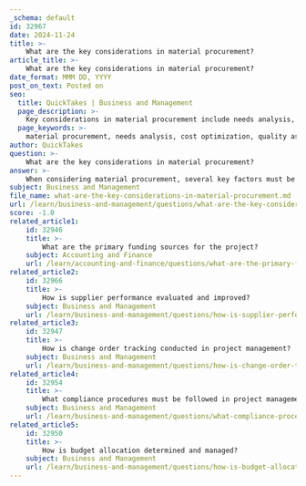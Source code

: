 ```yaml
---
_schema: default
id: 32967
date: 2024-11-24
title: >-
    What are the key considerations in material procurement?
article_title: >-
    What are the key considerations in material procurement?
date_format: MMM DD, YYYY
post_on_text: Posted on
seo:
  title: QuickTakes | Business and Management
  page_description: >-
    Key considerations in material procurement include needs analysis, cost optimization, quality assurance, timely delivery, compliance and sustainability, supplier management, risk management, and technology utilization.
  page_keywords: >-
    material procurement, needs analysis, cost optimization, quality assurance, timely delivery, compliance, sustainability, supplier management, risk management, technology utilization
author: QuickTakes
question: >-
    What are the key considerations in material procurement?
answer: >-
    When considering material procurement, several key factors must be taken into account to ensure a successful and efficient process. Here are the primary considerations:\n\n1. **Needs Analysis**: Understanding the specific needs and requirements of the organization is crucial. This involves identifying the types and quantities of materials required for projects, which helps in making informed purchasing decisions.\n\n2. **Cost Optimization**: Acquiring materials at the best possible prices is essential for staying within budget. This includes evaluating supplier pricing, negotiating contracts, and considering total cost of ownership rather than just initial purchase price.\n\n3. **Quality Assurance**: The quality of materials directly impacts the performance and durability of the final product. It is important to establish quality standards and ensure that suppliers can meet these requirements consistently.\n\n4. **Timely Delivery**: Ensuring that materials arrive on schedule is vital for maintaining project timelines. Delays in delivery can lead to project stalls and increased costs, so effective supplier management and logistics planning are necessary.\n\n5. **Compliance and Sustainability**: Adhering to legal, regulatory, and ethical standards is critical. This includes fair labor practices, environmental sustainability, and social responsibility. Companies should evaluate suppliers based on their compliance with these standards.\n\n6. **Supplier Management**: Building and maintaining strong relationships with suppliers can lead to better pricing, improved service, and more reliable delivery. Regularly reviewing and reassessing the supplier portfolio helps adapt to changing circumstances and optimize procurement strategies.\n\n7. **Risk Management**: Identifying potential risks in the procurement process, such as supply chain disruptions or price volatility, is essential. Developing strategies to mitigate these risks can help ensure a smooth procurement process.\n\n8. **Technology Utilization**: Leveraging technology, such as digital procurement systems and artificial intelligence, can enhance efficiency in sourcing, order processing, and inventory management. These tools can automate key aspects of procurement and provide valuable insights for decision-making.\n\nBy focusing on these considerations, organizations can improve their material procurement processes, leading to enhanced project outcomes and overall efficiency.
subject: Business and Management
file_name: what-are-the-key-considerations-in-material-procurement.md
url: /learn/business-and-management/questions/what-are-the-key-considerations-in-material-procurement
score: -1.0
related_article1:
    id: 32946
    title: >-
        What are the primary funding sources for the project?
    subject: Accounting and Finance
    url: /learn/accounting-and-finance/questions/what-are-the-primary-funding-sources-for-the-project
related_article2:
    id: 32966
    title: >-
        How is supplier performance evaluated and improved?
    subject: Business and Management
    url: /learn/business-and-management/questions/how-is-supplier-performance-evaluated-and-improved
related_article3:
    id: 32947
    title: >-
        How is change order tracking conducted in project management?
    subject: Business and Management
    url: /learn/business-and-management/questions/how-is-change-order-tracking-conducted-in-project-management
related_article4:
    id: 32954
    title: >-
        What compliance procedures must be followed in project management?
    subject: Business and Management
    url: /learn/business-and-management/questions/what-compliance-procedures-must-be-followed-in-project-management
related_article5:
    id: 32950
    title: >-
        How is budget allocation determined and managed?
    subject: Business and Management
    url: /learn/business-and-management/questions/how-is-budget-allocation-determined-and-managed
---
```


&nbsp;